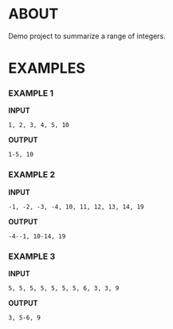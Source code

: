 # ABOUT

Demo project to summarize a range of integers.

# EXAMPLES

### EXAMPLE 1

**INPUT**
```
1, 2, 3, 4, 5, 10
```

**OUTPUT**
```
1-5, 10
```

### EXAMPLE 2

**INPUT**
```
-1, -2, -3, -4, 10, 11, 12, 13, 14, 19
```

**OUTPUT**
```
-4--1, 10-14, 19
```

### EXAMPLE 3

**INPUT**
```
5, 5, 5, 5, 5, 5, 5, 6, 3, 3, 9
```

**OUTPUT**
```
3, 5-6, 9
```
